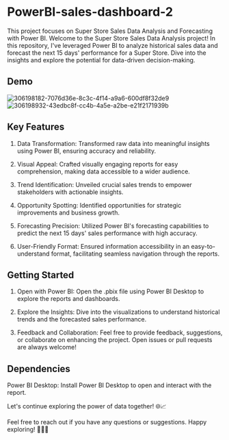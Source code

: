 # PowerBI-sales-dashboard-2

This project focuses on Super Store Sales Data Analysis and Forecasting with Power BI. Welcome to the Super Store Sales Data Analysis project! In this repository, I've leveraged Power BI to analyze historical sales data and forecast the next 15 days' performance for a Super Store. Dive into the insights and explore the potential for data-driven decision-making.

##  Demo
![306198182-7076d36e-8c3c-4f14-a9a6-600df8f32de9](https://github.com/user-attachments/assets/64455916-7350-41d9-b79a-06166f8f99c6)
![306198932-43edbc8f-cc4b-4a5e-a2be-e21f2171939b](https://github.com/user-attachments/assets/5ba0b512-444a-4aef-9a17-d0648662d7c5)



## Key Features
1. Data Transformation:
Transformed raw data into meaningful insights using Power BI, ensuring accuracy and reliability.

2. Visual Appeal:
Crafted visually engaging reports for easy comprehension, making data accessible to a wider audience.

3. Trend Identification:
Unveiled crucial sales trends to empower stakeholders with actionable insights.

4. Opportunity Spotting:
Identified opportunities for strategic improvements and business growth.

5. Forecasting Precision:
Utilized Power BI's forecasting capabilities to predict the next 15 days' sales performance with high accuracy.

6. User-Friendly Format:
Ensured information accessibility in an easy-to-understand format, facilitating seamless navigation through the reports.

## Getting Started

1. Open with Power BI:
Open the .pbix file using Power BI Desktop to explore the reports and dashboards.

2. Explore the Insights:
Dive into the visualizations to understand historical trends and the forecasted sales performance.

3. Feedback and Collaboration:
Feel free to provide feedback, suggestions, or collaborate on enhancing the project. Open issues or pull requests are always welcome!

## Dependencies
Power BI Desktop: Install Power BI Desktop to open and interact with the report.

Let's continue exploring the power of data together! 🌐📈

Feel free to reach out if you have any questions or suggestions. Happy exploring! 👩‍💻🚀
